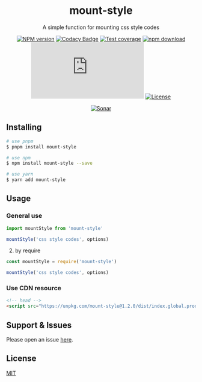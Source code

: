 <div style="text-align: center;" align="center">

# mount-style

A simple function for mounting css style codes

[![NPM version][npm-image]][npm-url]
[![Codacy Badge][codacy-image]][codacy-url]
[![Test coverage][codecov-image]][codecov-url]
[![npm download][download-image]][download-url]
[![gzip][gzip-image]][gzip-url]
[![License][license-image]][license-url]

[![Sonar][sonar-image]][sonar-url]

</div>

<div style="text-align: center; margin-bottom: 20px;" align="center">

</div>

## Installing

```bash
# use pnpm
$ pnpm install mount-style

# use npm
$ npm install mount-style --save

# use yarn
$ yarn add mount-style
```

## Usage

### General use

```js
import mountStyle from 'mount-style'

mountStyle('css style codes', options)
```

2. by require

```js
const mountStyle = require('mount-style')

mountStyle('css style codes', options)
```

### Use CDN resource

```html
<!-- head -->
<script src="https://unpkg.com/mount-style@1.2.0/dist/index.global.prod.js"></script>
```

## Support & Issues

Please open an issue [here](https://github.com/saqqdy/browsers/issues).

## License

[MIT](LICENSE)

[npm-image]: https://img.shields.io/npm/v/mount-style.svg?style=flat-square
[npm-url]: https://npmjs.org/package/mount-style
[codacy-image]: https://app.codacy.com/project/badge/Grade/f70d4880e4ad4f40aa970eb9ee9d0696
[codacy-url]: https://www.codacy.com/gh/saqqdy/mount-style/dashboard?utm_source=github.com&utm_medium=referral&utm_content=saqqdy/mount-style&utm_campaign=Badge_Grade
[codecov-image]: https://img.shields.io/codecov/c/github/saqqdy/mount-style.svg?style=flat-square
[codecov-url]: https://codecov.io/github/saqqdy/mount-style?branch=master
[download-image]: https://img.shields.io/npm/dm/mount-style.svg?style=flat-square
[download-url]: https://npmjs.org/package/mount-style
[gzip-image]: http://img.badgesize.io/https://unpkg.com/mount-style/dist/index.global.prod.js?compression=gzip&label=gzip%20size:%20JS
[gzip-url]: http://img.badgesize.io/https://unpkg.com/mount-style/dist/index.global.prod.js?compression=gzip&label=gzip%20size:%20JS
[license-image]: https://img.shields.io/badge/License-MIT-blue.svg
[license-url]: LICENSE
[sonar-image]: https://sonarcloud.io/api/project_badges/quality_gate?project=saqqdy_browsers
[sonar-url]: https://sonarcloud.io/dashboard?id=saqqdy_browsers
